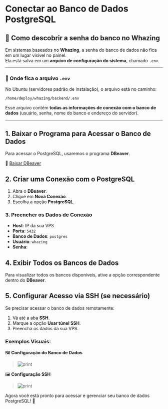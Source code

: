 # Conectar ao Banco de Dados PostgreSQL

## 🔑 Como descobrir a senha do banco no Whazing

Em sistemas baseados no **Whazing**, a senha do banco de dados não fica em um lugar visível no painel.\
Ela está salva em um **arquivo de configuração do sistema**, chamado `.env`.

***

### 📂 Onde fica o arquivo `.env`

No Ubuntu (servidores padrão de instalação), o arquivo está no caminho:

```
/home/deploy/whazing/backend/.env
```

Esse arquivo contém **todas as informações de conexão com o banco de dados** (usuário, senha, nome do banco e endereço do servidor).

***

## 1. Baixar o Programa para Acessar o Banco de Dados

Para acessar o PostgreSQL, usaremos o programa **DBeaver**.

🔗 [Baixar DBeaver](https://dbeaver.io/download/)

## 2. Criar uma Conexão com o PostgreSQL

1. Abra o **DBeaver**.
2. Clique em **Nova Conexão**.
3. Escolha a opção **PostgreSQL**.

### 3. Preencher os Dados de Conexão

* **Host**: IP da sua VPS
* **Porta**: `5432`
* **Banco de Dados**: `postgres`
* **Usuário**: `whazing`
* **Senha**:&#x20;

## 4. Exibir Todos os Bancos de Dados

Para visualizar todos os bancos disponíveis, ative a opção correspondente dentro do **DBeaver**.

## 5. Configurar Acesso via SSH (se necessário)

Se precisar acessar o banco de dados remotamente:

1. Vá até a aba **SSH**.
2. Marque a opção **Usar túnel SSH**.
3. Preencha os dados da sua VPS.

### Exemplos Visuais:

🖼️ **Configuração do Banco de Dados**

> <img src="../Conectar Banco de dados/dadosbanco.png" alt="print" data-size="original">

🖼️ **Configuração SSH**

> <img src="../Conectar Banco de dados/dadosssh.png" alt="print" data-size="original">

Agora você está pronto para acessar e gerenciar seu banco de dados PostgreSQL! 🚀

